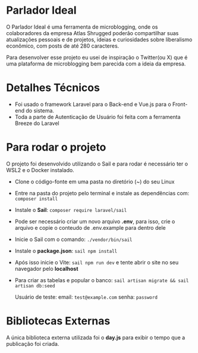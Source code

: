 # Parlador Ideal
O Parlador Ideal é uma ferramenta de microblogging, onde os colaboradores da empresa Atlas Shrugged poderão compartilhar suas atualizações pessoais e de projetos, ideias e curiosidades sobre liberalismo econômico, com posts de até 280 caracteres.

Para desenvolver esse projeto eu usei de inspiração o Twitter(ou X) que é uma plataforma de microblogging bem parecida com a ideia da empresa.

# Detalhes Técnicos
* Foi usado o framework Laravel para o Back-end e Vue.js para o Front-end do sistema.
* Toda a parte de Autenticação de Usuário foi feita com a ferramenta Breeze do Laravel

# Para rodar o projeto
O projeto foi desenvolvido utilizando o Sail e para rodar é necessário ter o WSL2 e o Docker instalado.

* Clone o código-fonte em uma pasta no diretório (~) do seu Linux
* Entre na pasta do projeto pelo terminal e instale as dependências com: `composer install`
*  Instale o **Sail**: `composer require laravel/sail`
* Pode ser necessário criar um novo arquivo **.env**, para isso, crie o arquivo e copie o conteudo de .env.example para dentro dele
* Inicie o Sail com o comando: `./vendor/bin/sail`
* Instale o **package.json**: `sail npm install`
* Após isso inicie o Vite: `sail npm run dev` e tente abrir o site no seu navegador pelo **localhost**
* Para criar as tabelas e popular o banco: `sail artisan migrate && sail artisan db:seed`

  Usuário de teste:
    email: `test@example.com`
    senha: `password`

# Bibliotecas Externas

A única biblioteca externa utilizada foi o **day.js** para exibir o tempo que a publicação foi criada.
